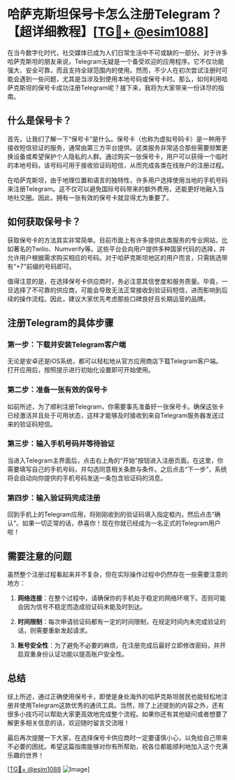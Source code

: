 # 哈萨克斯坦保号卡怎么注册Telegram？【超详细教程】[[TG💪+ @esim1088](https://t.me/s/esim1088)]

在当今数字化时代，社交媒体已成为人们日常生活中不可或缺的一部分。对于许多哈萨克斯坦的朋友来说，Telegram无疑是一个备受欢迎的应用程序。它不仅功能强大、安全可靠，而且支持全球范围内的使用。然而，不少人在初次尝试注册时可能会遇到一些问题，尤其是当涉及到使用本地号码或保号卡时。那么，如何利用哈萨克斯坦的保号卡成功注册Telegram呢？接下来，我将为大家带来一份详尽的指南。

## 什么是保号卡？

首先，让我们了解一下“保号卡”是什么。保号卡（也称为虚拟号码卡）是一种用于接收短信验证的服务，通常由第三方平台提供。这类服务非常适合那些需要频繁更换设备或希望保护个人隐私的人群。通过购买一张保号卡，用户可以获得一个临时的本地号码，该号码可用于接收验证码短信，从而完成各类在线账户的注册过程。

在哈萨克斯坦，由于地理位置和语言的独特性，许多用户选择使用当地的手机号码来注册Telegram。这不仅可以避免国际号码带来的额外费用，还能更好地融入当地社交圈。因此，拥有一张有效的保号卡就显得尤为重要了。

## 如何获取保号卡？

获取保号卡的方法其实非常简单。目前市面上有许多提供此类服务的专业网站，比如著名的Twilio、Numverify等。这些平台会向用户提供多种国家代码的选择，并允许用户根据需求购买相应的号码。对于哈萨克斯坦地区的用户而言，只需挑选带有“+7”前缀的号码即可。

值得注意的是，在选择保号卡供应商时，务必注意其信誉度和服务质量。毕竟，一旦选择了不可靠的供应商，可能会导致无法正常接收到验证码短信，进而影响到后续的操作流程。因此，建议大家优先考虑那些口碑良好且长期运营的品牌。

## 注册Telegram的具体步骤

### 第一步：下载并安装Telegram客户端

无论是安卓还是iOS系统，都可以轻松地从官方应用商店下载Telegram客户端。打开应用后，按照提示进行初始化设置即可开始使用。

### 第二步：准备一张有效的保号卡

如前所述，为了顺利注册Telegram，你需要事先准备好一张保号卡。确保这张卡已经激活并且处于可用状态，这样才能够及时接收到来自Telegram服务器发送过来的验证码短信。

### 第三步：输入手机号码并等待验证

当进入Telegram主界面后，点击右上角的“开始”按钮进入注册页面。在这里，你需要填写自己的手机号码，并勾选同意相关条款与条件。之后点击“下一步”，系统将会自动向你提供的手机号码发送一条包含验证码的消息。

### 第四步：输入验证码完成注册

回到手机上的Telegram应用，将刚刚收到的验证码填入指定框内，然后点击“确认”。如果一切正常的话，恭喜你！现在你就已经成为一名正式的Telegram用户啦！

## 需要注意的问题

虽然整个注册过程看起来并不复杂，但在实际操作过程中仍然存在一些需要注意的地方：

1. **网络连接**：在整个过程中，请确保你的手机处于稳定的网络环境下。否则可能会因为信号不稳定而造成验证码未能及时到达。
   
2. **时间限制**：每次申请验证码都有一定的时间限制，在规定时间内未完成验证的话，则需要重新发起请求。

3. **账号安全性**：为了避免不必要的麻烦，在注册完成后最好立即修改密码，并开启双重身份认证功能以提高账户安全性。

## 总结

综上所述，通过正确使用保号卡，即使是身处海外的哈萨克斯坦居民也能轻松地注册并使用Telegram这款优秀的通讯工具。当然，除了上述提到的内容之外，还有很多小技巧可以帮助大家更高效地完成整个流程。如果你还有其他疑问或者想要了解更多相关信息的话，欢迎随时留言交流哦！

最后再次提醒一下大家，在选择保号卡供应商时一定要谨慎小心，以免给自己带来不必要的困扰。希望这篇指南能够对你有所帮助，祝各位都能顺利地加入这个充满乐趣的世界！

[[TG💪+ @esim1088](https://t.me/s/esim1088) ![Image](https://i.postimg.cc/4NQfJmqS/Snipaste-2025-05-13-00-14-12.png)]